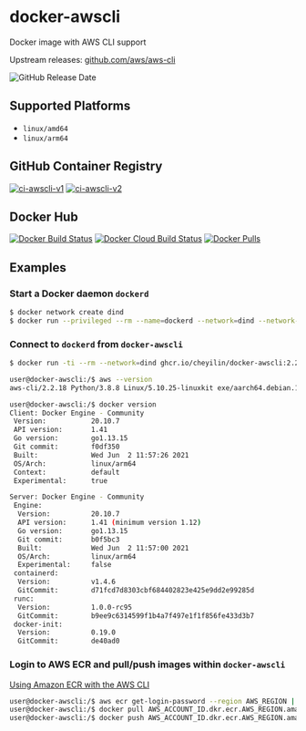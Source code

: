 # docker-awscli

Docker image with AWS CLI support

Upstream releases: [github.com/aws/aws-cli](https://github.com/aws/aws-cli/releases)

![GitHub Release Date](https://img.shields.io/github/release-date/cheyilin/docker-awscli)

## Supported Platforms

- `linux/amd64`
- `linux/arm64`

## GitHub Container Registry

[![ci-awscli-v1](https://github.com/CheyiLin/docker-awscli/actions/workflows/ci-awscli-v1.yml/badge.svg)](https://ghcr.io/cheyilin/docker-awscli)
[![ci-awscli-v2](https://github.com/CheyiLin/docker-awscli/actions/workflows/ci-awscli-v2.yml/badge.svg)](https://ghcr.io/cheyilin/docker-awscli)

## Docker Hub

[![Docker Build Status](https://img.shields.io/docker/cloud/automated/cheyilin/docker-awscli)](https://hub.docker.com/r/cheyilin/docker-awscli/tags?page=1&ordering=last_updated)
[![Docker Cloud Build Status](https://img.shields.io/docker/cloud/build/cheyilin/docker-awscli)](https://hub.docker.com/r/cheyilin/docker-awscli/builds)
[![Docker Pulls](https://img.shields.io/docker/pulls/cheyilin/docker-awscli)](https://hub.docker.com/r/cheyilin/docker-awscli)

## Examples

### Start a Docker daemon `dockerd`

```bash
$ docker network create dind
$ docker run --privileged --rm --name=dockerd --network=dind --network-alias=docker -e DOCKER_TLS_CERTDIR= docker:20.10-dind
```

### Connect to `dockerd` from `docker-awscli`

```bash
$ docker run -ti --rm --network=dind ghcr.io/cheyilin/docker-awscli:2.2.18

user@docker-awscli:/$ aws --version
aws-cli/2.2.18 Python/3.8.8 Linux/5.10.25-linuxkit exe/aarch64.debian.10 prompt/off

user@docker-awscli:/$ docker version
Client: Docker Engine - Community
 Version:           20.10.7
 API version:       1.41
 Go version:        go1.13.15
 Git commit:        f0df350
 Built:             Wed Jun  2 11:57:26 2021
 OS/Arch:           linux/arm64
 Context:           default
 Experimental:      true

Server: Docker Engine - Community
 Engine:
  Version:          20.10.7
  API version:      1.41 (minimum version 1.12)
  Go version:       go1.13.15
  Git commit:       b0f5bc3
  Built:            Wed Jun  2 11:57:00 2021
  OS/Arch:          linux/arm64
  Experimental:     false
 containerd:
  Version:          v1.4.6
  GitCommit:        d71fcd7d8303cbf684402823e425e9dd2e99285d
 runc:
  Version:          1.0.0-rc95
  GitCommit:        b9ee9c6314599f1b4a7f497e1f1f856fe433d3b7
 docker-init:
  Version:          0.19.0
  GitCommit:        de40ad0
```

### Login to AWS ECR and pull/push images within `docker-awscli`

[Using Amazon ECR with the AWS CLI](https://docs.aws.amazon.com/AmazonECR/latest/userguide/getting-started-cli.html)

```bash
user@docker-awscli:/$ aws ecr get-login-password --region AWS_REGION | docker login --username AWS --password-stdin AWS_ACCOUNT_ID.dkr.ecr.AWS_REGION.amazonaws.com
user@docker-awscli:/$ docker pull AWS_ACCOUNT_ID.dkr.ecr.AWS_REGION.amazonaws.com/hello-world:latest
user@docker-awscli:/$ docker push AWS_ACCOUNT_ID.dkr.ecr.AWS_REGION.amazonaws.com/hello-world:latest
```

